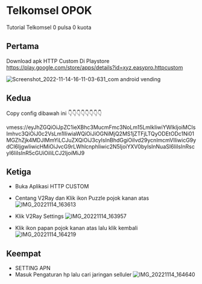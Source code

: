# Telkomsel OPOK
Tutorial Telkomsel 0 pulsa 0 kuota

## Pertama
Download apk HTTP Custom Di Playstore
https://play.google.com/store/apps/details?id=xyz.easypro.httpcustom

![Screenshot_2022-11-14-16-11-03-631_com android vending](https://user-images.githubusercontent.com/42762412/201622206-925abadd-fe94-486f-8612-1db9ca5a100b.jpg)

## Kedua

Copy config dibawah ini
👇👇👇👇👇👇👇👇

vmess://eyJhZGQiOiJpZC1ieXBhc3MucmFmc3NoLm15LmlkIiwiYWlkIjoiMCIsImhvc3QiOiJ0c2VsLm1lIiwiaWQiOiJiOGNiMjQ2MS1jZTFjLTQyODEtODc1Ni01MGZhZjk4MDJlMmYiLCJuZXQiOiJ3cyIsInBhdGgiOiIvd29ycnlmcmVlIiwicG9ydCI6IjgwIiwicHMiOiJvcG9rLWhlcnphIiwic2N5IjoiYXV0byIsInNuaSI6IiIsInRscyI6IiIsInR5cGUiOiIiLCJ2IjoiMiJ9

## Ketiga
- Buka Aplikasi HTTP CUSTOM
- Centang V2Ray dan Klik ikon Puzzle pojok kanan atas
![IMG_20221114_163613](https://user-images.githubusercontent.com/42762412/201626331-5186dd80-fbb3-46a9-9285-d64164e0916c.jpg)


- Klik V2Ray Settings
![IMG_20221114_163957](https://user-images.githubusercontent.com/42762412/201626721-e19b36f3-043c-4695-9f7e-fd223ed086b4.jpg)


- Klik ikon papan pojok kanan atas lalu klik kembali
![IMG_20221114_164219](https://user-images.githubusercontent.com/42762412/201627498-17382856-2d4f-4669-8b55-5cf82f008b78.jpg)

## Keempat

- SETTING APN
- Masuk Pengaturan hp lalu cari jaringan selluler
![IMG_20221114_164640](https://user-images.githubusercontent.com/42762412/201628689-c45bf871-491e-4cea-96eb-3b8bb789db09.jpg)


